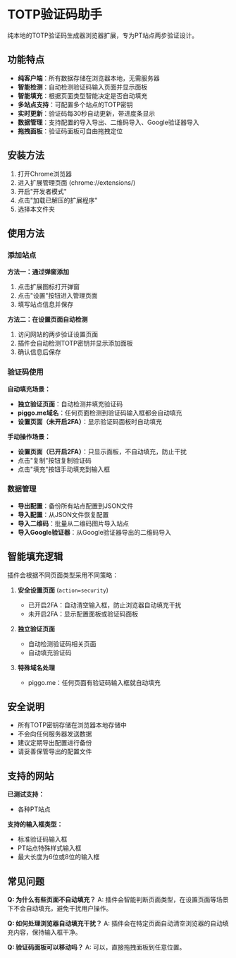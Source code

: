 # TOTP验证码助手

纯本地的TOTP验证码生成器浏览器扩展，专为PT站点两步验证设计。

## 功能特点

- **纯客户端**：所有数据存储在浏览器本地，无需服务器
- **智能检测**：自动检测验证码输入页面并显示面板
- **智能填充**：根据页面类型智能决定是否自动填充
- **多站点支持**：可配置多个站点的TOTP密钥
- **实时更新**：验证码每30秒自动更新，带进度条显示
- **数据管理**：支持配置的导入导出、二维码导入、Google验证器导入
- **拖拽面板**：验证码面板可自由拖拽定位

## 安装方法

1. 打开Chrome浏览器
2. 进入扩展管理页面 (chrome://extensions/)
3. 开启"开发者模式"
4. 点击"加载已解压的扩展程序"
5. 选择本文件夹

## 使用方法

### 添加站点

**方法一：通过弹窗添加**
1. 点击扩展图标打开弹窗
2. 点击"设置"按钮进入管理页面
3. 填写站点信息并保存

**方法二：在设置页面自动检测**
1. 访问网站的两步验证设置页面
2. 插件会自动检测TOTP密钥并显示添加面板
3. 确认信息后保存

### 验证码使用

**自动填充场景：**
- **独立验证页面**：自动检测并填充验证码
- **piggo.me域名**：任何页面检测到验证码输入框都会自动填充
- **设置页面（未开启2FA）**：显示验证码面板时自动填充

**手动操作场景：**
- **设置页面（已开启2FA）**：只显示面板，不自动填充，防止干扰
- 点击"复制"按钮复制验证码
- 点击"填充"按钮手动填充到输入框

### 数据管理

- **导出配置**：备份所有站点配置到JSON文件
- **导入配置**：从JSON文件恢复配置
- **导入二维码**：批量从二维码图片导入站点
- **导入Google验证器**：从Google验证器导出的二维码导入

## 智能填充逻辑

插件会根据不同页面类型采用不同策略：

1. **安全设置页面** (`action=security`)
   - 已开启2FA：自动清空输入框，防止浏览器自动填充干扰
   - 未开启2FA：显示配置面板或验证码面板

2. **独立验证页面**
   - 自动检测验证码相关页面
   - 自动填充验证码

3. **特殊域名处理**
   - piggo.me：任何页面有验证码输入框就自动填充

## 安全说明

- 所有TOTP密钥存储在浏览器本地存储中
- 不会向任何服务器发送数据
- 建议定期导出配置进行备份
- 请妥善保管导出的配置文件

## 支持的网站

**已测试支持：**
- 各种PT站点

**支持的输入框类型：**
- 标准验证码输入框
- PT站点特殊样式输入框
- 最大长度为6位或8位的输入框

## 常见问题

**Q: 为什么有些页面不自动填充？**
A: 插件会智能判断页面类型，在设置页面等场景下不会自动填充，避免干扰用户操作。

**Q: 如何处理浏览器自动填充干扰？**
A: 插件会在特定页面自动清空浏览器的自动填充内容，保持输入框干净。

**Q: 验证码面板可以移动吗？**
A: 可以，直接拖拽面板到任意位置。
